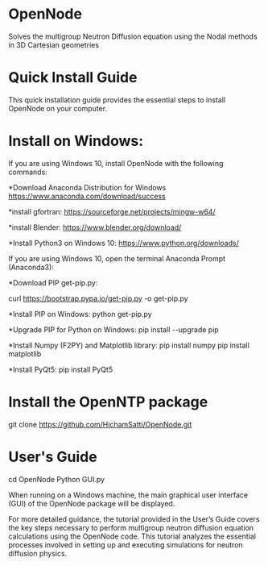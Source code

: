 # OpenNode
Solves the multigroup Neutron Diffusion equation using the Nodal methods in 3D Cartesian geometries

Quick Install Guide
===================
This quick installation guide provides the essential steps to install OpenNode on your computer.


Install on Windows:
===================
If you are using Windows 10, install OpenNode with the following commands:

*Download Anaconda Distribution for Windows
https://www.anaconda.com/download/success

*install gfortran:
https://sourceforge.net/projects/mingw-w64/

*install Blender:
https://www.blender.org/download/

*Install Python3 on Windows 10:
https://www.python.org/downloads/

If you are using Windows 10, open the terminal Anaconda Prompt (Anaconda3):

*Download PIP get-pip.py:

curl https://bootstrap.pypa.io/get-pip.py -o get-pip.py

*Install PIP on Windows:
python get-pip.py

*Upgrade PIP for Python on Windows:
pip install --upgrade pip

*Install Numpy (F2PY) and Matplotlib library:
pip install numpy
pip install matplotlib

*Install PyQt5:
pip install PyQt5



Install the OpenNTP package
===========================
git clone https://github.com/HichamSatti/OpenNode.git



User's Guide
============
cd OpenNode
Python GUI.py

When running on a Windows machine, the main graphical user interface (GUI) of the OpenNode package will be displayed.

For more detailed guidance, the tutorial provided in the User’s Guide covers the key steps necessary to perform multigroup neutron diffusion equation calculations using the OpenNode code. This tutorial analyzes the essential processes involved in setting up and executing simulations for neutron diffusion physics.

